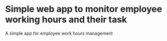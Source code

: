 # Simple web app to monitor employee working hours and their task
A simple app for employee work hours management
